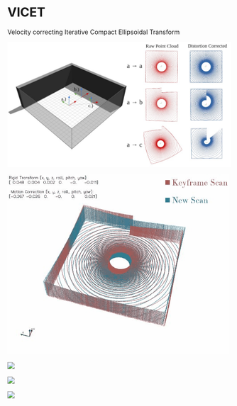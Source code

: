 # VICET
Velocity correcting Iterative Compact Ellipsoidal Transform

![](https://github.com/mcdermatt/VICET/blob/main/wideFig1.jpg)

![](https://github.com/mcdermatt/VICET/blob/main/transOnlyBox.gif)

![](https://github.com/mcdermatt/VICET/blob/main/transAndRotateBoxV2.gif)

![](https://github.com/mcdermatt/VICET/blob/main/reverseV2.gif)

![](https://github.com/mcdermatt/VICET/blob/main/scan2map1.gif)
